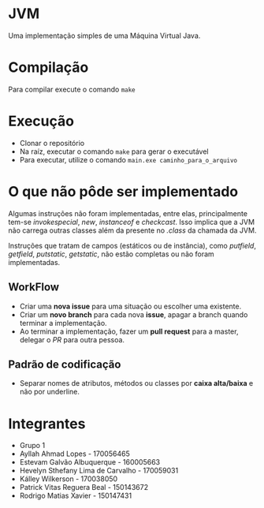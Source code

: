 # JVM
Uma implementação simples de uma Máquina Virtual Java.

# Compilação
Para compilar execute o comando ```make```

# Execução
* Clonar o repositório
* Na raíz, executar o comando ```make``` para gerar o executável
* Para executar, utilize o comando ```main.exe caminho_para_o_arquivo```

# O que não pôde ser implementado
Algumas instruções não foram implementadas, entre elas, principalmente tem-se *invokespecial*, *new*, *instanceof* e *checkcast*. Isso implica que a JVM não carrega outras classes além da presente no *.class* da chamada da JVM.

Instruções que tratam de campos (estáticos ou de instância), como *putfield*, *getfield*, *putstatic*, *getstatic*, não estão completas ou não foram implementadas.

## WorkFlow
* Criar uma **nova issue** para uma situação ou escolher uma existente.
* Criar um **novo branch** para cada nova **issue**, apagar a branch quando terminar a implementação.
* Ao terminar a implementação, fazer um **pull request** para a master, delegar o *PR* para outra pessoa.

## Padrão de codificação
* Separar nomes de atributos, métodos ou classes por **caixa alta/baixa** e não por underline.

# Integrantes
* Grupo 1
* Ayllah Ahmad Lopes - 170056465
* Estevam Galvão Albuquerque - 160005663
* Hevelyn Sthefany Lima de Carvalho  - 170059031
* Kálley Wilkerson - 170038050
* Patrick Vitas Reguera Beal - 150143672
* Rodrigo Matias Xavier - 150147431

